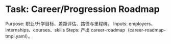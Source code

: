 # Task: Career/Progression Roadmap

Purpose: 职业/升学目标、差距评估、路径与里程碑。
Inputs: employers、internships、courses、skills
Steps: 产出 career-roadmap（career-roadmap-tmpl.yaml）。
